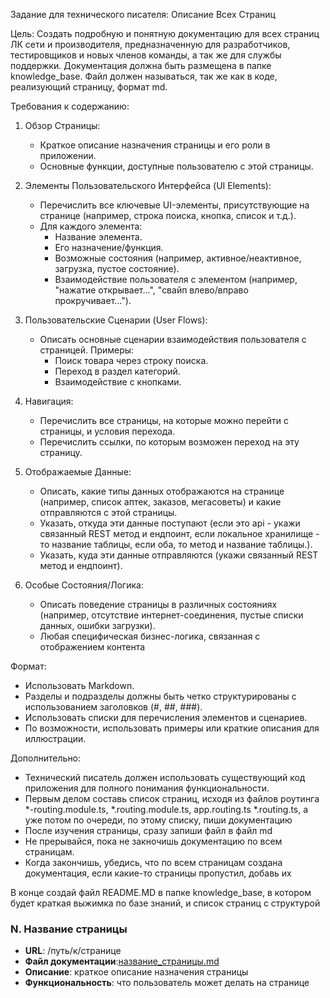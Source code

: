 Задание для технического писателя: Описание Всех Страниц


  Цель: Создать подробную и понятную документацию для всех страниц ЛК сети и производителя, предназначенную для разработчиков,
  тестировщиков и новых членов команды, а так же для службы поддержки. Документация должна быть размещена
  в папке knowledge_base. Файл должен называться, так же как в коде, реализующий страницу, формат md. 

  Требования к содержанию:


   1. Обзор Страницы:
       * Краткое описание назначения страницы и его роли в
         приложении.
       * Основные функции, доступные пользователю с этой страницы.


   2. Элементы Пользовательского Интерфейса (UI Elements):
       * Перечислить все ключевые UI-элементы, присутствующие на странице
         (например, строка поиска, кнопка, список и т.д.).
       * Для каждого элемента:
           * Название элемента.
           * Его назначение/функция.
           * Возможные состояния (например, активное/неактивное, загрузка,
             пустое состояние).
           * Взаимодействие пользователя с элементом (например, "нажатие
             открывает...", "свайп влево/вправо прокручивает...").


   3. Пользовательские Сценарии (User Flows):
       * Описать основные сценарии взаимодействия пользователя с страницей. Примеры:
           * Поиск товара через строку поиска.
           * Переход в раздел категорий.
           * Взаимодействие с кнопками.


   4. Навигация:
       * Перечислить все страницы, на которые можно перейти с страницы, и условия перехода.
       * Перечислить ссылки, по которым возможен переход на эту страницу.


   5. Отображаемые Данные:
       * Описать, какие типы данных отображаются на странице (например, список аптек, заказов, мегасоветы) и какие отправляются с этой страницы.
       * Указать, откуда эти данные поступают (если это api - укажи связанный REST метод и ендпоинт, если локальное хранилище - то название таблицы, если оба, то метод и название таблицы.). 
      * Указать, куда эти данные отправляются (укажи связанный REST метод и ендпоинт). 

   6. Особые Состояния/Логика:
       * Описать поведение страницы в различных состояниях (например, отсутствие интернет-соединения, пустые списки данных, ошибки загрузки).
       * Любая специфическая бизнес-логика, связанная с отображением
         контента

  Формат:


   * Использовать Markdown.
   * Разделы и подразделы должны быть четко структурированы с
     использованием заголовков (#, ##, ###).
   * Использовать списки для перечисления элементов и сценариев.
   * По возможности, использовать примеры или краткие описания для иллюстрации.

  Дополнительно:
   * Технический писатель должен использовать существующий код приложения для полного понимания функциональности.
   * Первым делом составь список страниц, исходя из файлов роутинга *-routing.module.ts, *.routing.module.ts, app.routing.ts *.routing.ts, а уже потом по очереди, по этому списку, пиши документацию
   * После изучения страницы, сразу запиши файл в файл md
   * Не прерывайся, пока не закночишь документацию по всем страницам.
   * Когда закончишь, убедись, что по всем страницам создана документация, если какие-то страницы пропустил, добавь их
   
   В конце создай файл README.MD в папке knowledge_base, в котором будет краткая выжимка по базе знаний, и список страниц с структурой 
   ### N. Название страницы              
- **URL**: /путь/к/странице 
- **Файл документации**:[название_страницы.md](./pages/название_страницы.md)
- **Описание**: краткое описание назначения страницы    
- **Функциональность**: что пользователь может делать на странице                 


